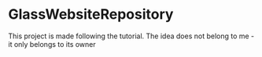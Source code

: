 # GlassWebsiteRepository
This project is made following the tutorial. The idea does not belong to me - it only belongs to its owner

